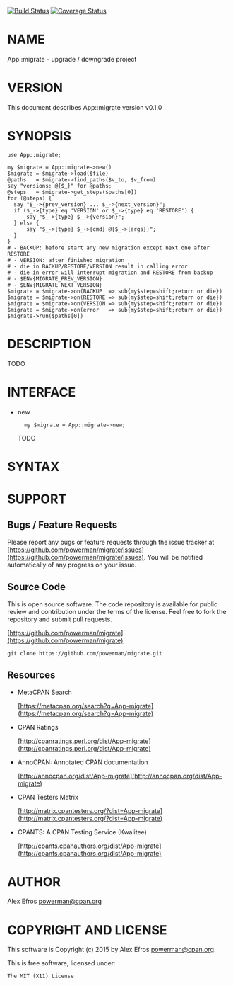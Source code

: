 [![Build Status](https://travis-ci.org/powerman/migrate.svg?branch=master)](https://travis-ci.org/powerman/migrate)
[![Coverage Status](https://coveralls.io/repos/powerman/migrate/badge.png?branch=master)](https://coveralls.io/r/powerman/migrate?branch=master)

# NAME

App::migrate - upgrade / downgrade project

# VERSION

This document describes App::migrate version v0.1.0

# SYNOPSIS

    use App::migrate;

    my $migrate = App::migrate->new()
    $migrate = $migrate->load($file)
    @paths   = $migrate->find_paths($v_to, $v_from)
    say "versions: @{$_}" for @paths;
    @steps   = $migrate->get_steps($paths[0])
    for (@steps) {
      say "$_->{prev_version} ... $_->{next_version}";
      if ($_->{type} eq 'VERSION' or $_->{type} eq 'RESTORE') {
          say "$_->{type} $_->{version}";
      } else {
          say "$_->{type} $_->{cmd} @{$_->{args}}";
      }
    }
    # - BACKUP: before start any new migration except next one after RESTORE
    # - VERSION: after finished migration
    # - die in BACKUP/RESTORE/VERSION result in calling error
    # - die in error will interrupt migration and RESTORE from backup
    # - $ENV{MIGRATE_PREV_VERSION}
    # - $ENV{MIGRATE_NEXT_VERSION}
    $migrate = $migrate->on(BACKUP  => sub{my$step=shift;return or die})
    $migrate = $migrate->on(RESTORE => sub{my$step=shift;return or die})
    $migrate = $migrate->on(VERSION => sub{my$step=shift;return or die})
    $migrate = $migrate->on(error   => sub{my$step=shift;return or die})
    $migrate->run($paths[0])

# DESCRIPTION

TODO

# INTERFACE

- new

        my $migrate = App::migrate->new;

    TODO

# SYNTAX

# SUPPORT

## Bugs / Feature Requests

Please report any bugs or feature requests through the issue tracker
at [https://github.com/powerman/migrate/issues](https://github.com/powerman/migrate/issues).
You will be notified automatically of any progress on your issue.

## Source Code

This is open source software. The code repository is available for
public review and contribution under the terms of the license.
Feel free to fork the repository and submit pull requests.

[https://github.com/powerman/migrate](https://github.com/powerman/migrate)

    git clone https://github.com/powerman/migrate.git

## Resources

- MetaCPAN Search

    [https://metacpan.org/search?q=App-migrate](https://metacpan.org/search?q=App-migrate)

- CPAN Ratings

    [http://cpanratings.perl.org/dist/App-migrate](http://cpanratings.perl.org/dist/App-migrate)

- AnnoCPAN: Annotated CPAN documentation

    [http://annocpan.org/dist/App-migrate](http://annocpan.org/dist/App-migrate)

- CPAN Testers Matrix

    [http://matrix.cpantesters.org/?dist=App-migrate](http://matrix.cpantesters.org/?dist=App-migrate)

- CPANTS: A CPAN Testing Service (Kwalitee)

    [http://cpants.cpanauthors.org/dist/App-migrate](http://cpants.cpanauthors.org/dist/App-migrate)

# AUTHOR

Alex Efros <powerman@cpan.org>

# COPYRIGHT AND LICENSE

This software is Copyright (c) 2015 by Alex Efros <powerman@cpan.org>.

This is free software, licensed under:

    The MIT (X11) License

